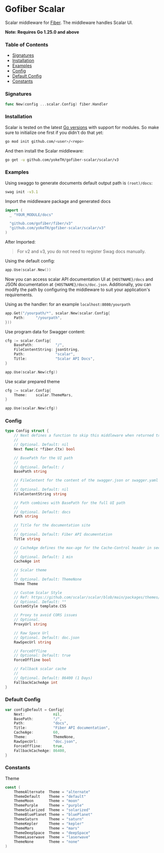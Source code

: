 # Gofiber Scalar

Scalar middleware for [Fiber](https://github.com/gofiber/fiber). The middleware handles Scalar UI.

**Note: Requires Go 1.25.0 and above**

### Table of Contents
- [Signatures](#signatures)
- [Installation](#installation)
- [Examples](#examples)
- [Config](#config)
- [Default Config](#default-config)
- [Constants](#Constants)

### Signatures
```go
func New(config ...scalar.Config) fiber.Handler
```

### Installation
Scalar is tested on the latest [Go versions](https://golang.org/dl/) with support for modules. So make sure to initialize one first if you didn't do that yet:
```bash
go mod init github.com/<user>/<repo>
```
And then install the Scalar middleware:
```bash
go get -u github.com/yokeTH/gofiber-scalar/scalar/v3
```

### Examples
Using swaggo to generate documents default output path is `(root)/docs`:
```bash
swag init -v3.1
```

Import the middleware package and generated docs
```go
import (
  _ "YOUR_MODULE/docs"

  "github.com/gofiber/fiber/v3"
  "github.com/yokeTH/gofiber-scalar/scalar/v3"
)
```

After Imported:

> For v2 and v3, you do not need to register Swag docs manually.

Using the default config:
```go
app.Use(scalar.New())
```
Now you can access scalar API documentation UI at `{HOSTNAME}/docs` and JSON documentation at `{HOSTNAME}/docs/doc.json`. Additionally, you can modify the path by configuring the middleware to suit your application's requirements.

Using as the handler: for an example `localhost:8080/yourpath`

```go
app.Get("/yourpath/*", scalar.New(scalar.Config{
	Path:     "/yourpath",
}))
```

Use program data for Swagger content:
```go
cfg := scalar.Config{
    BasePath:          "/",
    FileContentString: jsonString,
    Path:              "scalar",
    Title:             "Scalar API Docs",
}

app.Use(scalar.New(cfg))
```

Use scalar prepared theme
```go
cfg := scalar.Config{
    Theme:    scalar.ThemeMars,
}

app.Use(scalar.New(cfg))
```

### Config
```go
type Config struct {
	// Next defines a function to skip this middleware when returned true.
	//
	// Optional. Default: nil
	Next func(c *fiber.Ctx) bool

	// BasePath for the UI path
	//
	// Optional. Default: /
	BasePath string

	// FileContent for the content of the swagger.json or swagger.yaml file.
	//
	// Optional. Default: nil
	FileContentString string

	// Path combines with BasePath for the full UI path
	//
	// Optional. Default: docs
	Path string

	// Title for the documentation site
	//
	// Optional. Default: Fiber API documentation
	Title string

	// CacheAge defines the max-age for the Cache-Control header in seconds.
	//
	// Optional. Default: 1 min
	CacheAge int

	// Scalar theme
	//
	// Optional. Default: ThemeNone
	Theme Theme

	// Custom Scalar Style
	// Ref: https://github.com/scalar/scalar/blob/main/packages/themes/src/variables.css
	// Optional. Default: ""
	CustomStyle template.CSS

	// Proxy to avoid CORS issues
	// Optional.
	ProxyUrl string

	// Raw Space Url
	// Optional. Default: doc.json
	RawSpecUrl string

	// ForceOffline
	// Optional: Default: true
	ForceOffline bool

	// Fallback scalar cache
	//
	// Optional. Default: 86400 (1 Days)
	FallbackCacheAge int
}
```

### Default Config
```go
var configDefault = Config{
	Next:             nil,
	BasePath:         "/",
	Path:             "docs",
	Title:            "Fiber API documentation",
	CacheAge:         60,
	Theme:            ThemeNone,
	RawSpecUrl:       "doc.json",
	ForceOffline:     true,
	FallbackCacheAge: 86400,
}
```

### Constants
Theme
```go
const (
	ThemeAlternate  Theme = "alternate"
	ThemeDefault    Theme = "default"
	ThemeMoon       Theme = "moon"
	ThemePurple     Theme = "purple"
	ThemeSolarized  Theme = "solarized"
	ThemeBluePlanet Theme = "bluePlanet"
	ThemeSaturn     Theme = "saturn"
	ThemeKepler     Theme = "kepler"
	ThemeMars       Theme = "mars"
	ThemeDeepSpace  Theme = "deepSpace"
	ThemeLaserwave  Theme = "laserwave"
	ThemeNone       Theme = "none"
)
```

